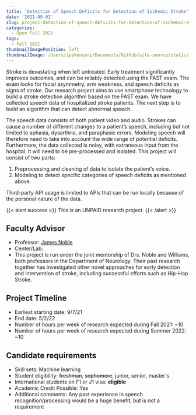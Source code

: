 ```yaml
---
title: 'Detection of Speech Deficits for Detection of Ischemic Stroke'
date: '2021-09-01'
slug: project-detection-of-speech-deficits-for-detection-of-ischemic-stroke
categories:
  - Open Fall 2021
tags:
  - Fall 2021
thumbnailImagePosition: left
thumbnailImage: /Users/ipekensari/Documents/GitHub/site-source/static/img/construction.png
---
```

Stroke is devastating when left untreated. Early treatment significantly improves outcomes, and can be reliably detected using the FAST exam. The exam looks for facial asymmetry, arm weakness, and speech deficits as signs of stroke. Our research project aims to use smartphone technology to build a stroke detection algorithm based on the FAST exam. We have collected speech data of hospitalized stroke patients. The next step is to build an algorithm that can detect abnormal speech.

<!--more-->


The speech data consists of both patient video and audio. Strokes can cause a number of different changes to a patient’s speech, including but not limited to aphasia, dysarthria, and paraphasic errors. Modeling speech will therefore need to take into account the wide range of potential deficits. Furthermore, the data collected is noisy, with extraneous input from the hospital. It will need to be pre-processed and isolated. This project will consist of two parts: 

1) Preprocessing and cleaning of data to isolate the patient’s voice. 
2) Modeling to detect specific categories of speech deficits as mentioned above. 

Third-party API usage is limited to APIs that can be run locally because of the personal nature of the data.

{{< alert success >}}
This is an UNPAID research project.
{{< /alert >}}

## Faculty Advisor
+ Professor: [James Noble](https://www.neurology.columbia.edu/profile/james-m-noble-md)
+ Center/Lab: 
+ This project is run under the joint mentorship of Drs. Noble and Williams, both professors in the Department of Neurology. Their past research together has investigated other novel approaches for early detection and intervention of stroke, including successful efforts such as Hip-Hop Stroke.

## Project Timeline
+ Earliest starting date: 9/7/21
+ End date: 5/2/22
+ Number of hours per week of research expected during Fall 2021: ~10
+ Number of hours per week of research expected during Summer 2022: ~10

## Candidate requirements
+ Skill sets: Machine learning
+ Student eligibility: ~~freshman~~, ~~sophomore~~, junior, senior, master's
+ International students on F1 or J1 visa: **eligible**
+ Academic Credit Possible: Yes
+ Additional comments: Any past experience in speech recognition/processing would be a huge benefit, but is not a requirement

